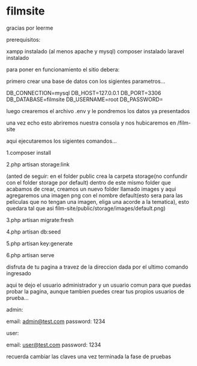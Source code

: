 # filmsite

gracias por leerme

prerequisitos:

xampp instalado (al menos apache y mysql)
composer instalado
laravel instalado

para poner en funcionamiento el sitio debera:

primero crear una base de datos con los sigientes parametros...

DB_CONNECTION=mysql
DB_HOST=127.0.0.1
DB_PORT=3306
DB_DATABASE=filmsite
DB_USERNAME=root
DB_PASSWORD=

luego crearemos el archivo .env y le pondremos los datos ya presentados

una vez echo esto abriremos nuestra consola y nos hubicaremos en /film-site

aqui ejecutaremos los sigientes comandos...

1.composer install

2.php artisan storage:link 

(anted de seguir: en el folder public crea la carpeta storage(no confundir con el folder storage por default) dentro de este mismo folder que acabamos de crear, creamos un nuevo folder llamado images y aqui agregaremos una imagen png con el nombre default(esto sera para las peliculas que no tengan una imagen, eliga una acorde a la tematica), esto quedara tal que asi film-site/public/storage/images/default.png)

3.php artisan migrate:fresh

4.php artisan db:seed

5.php artisan key:generate

6.php artisan serve

disfruta de tu pagina a travez de la direccion dada por el ultimo comando ingresado

aqui te dejo el usuario administrador y un usuario comun para que puedas probar la pagina, aunque tambien puedes crear tus propios usuarios de prueba...

admin: 

email: admin@test.com
password: 1234

user:
    
email: user@test.com
password: 1234

recuerda cambiar las claves una vez terminada la fase de pruebas

